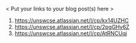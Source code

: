 < Put your links to your blog post(s) here >
1. https://unswcse.atlassian.net/l/cp/kx14UZHC
2. https://unswcse.atlassian.net/l/cp/2pgGHy6Z
3. https://unswcse.atlassian.net/l/cp/AtRNCUqj